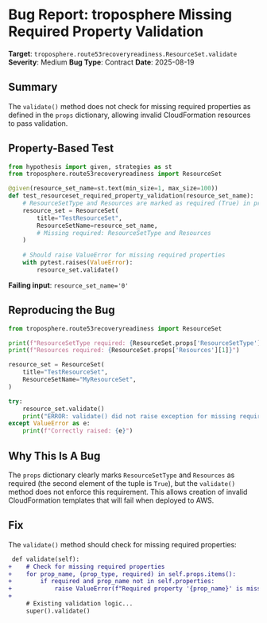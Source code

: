 # Bug Report: troposphere Missing Required Property Validation

**Target**: `troposphere.route53recoveryreadiness.ResourceSet.validate`
**Severity**: Medium
**Bug Type**: Contract
**Date**: 2025-08-19

## Summary

The `validate()` method does not check for missing required properties as defined in the `props` dictionary, allowing invalid CloudFormation resources to pass validation.

## Property-Based Test

```python
from hypothesis import given, strategies as st
from troposphere.route53recoveryreadiness import ResourceSet

@given(resource_set_name=st.text(min_size=1, max_size=100))
def test_resourceset_required_property_validation(resource_set_name):
    # ResourceSetType and Resources are marked as required (True) in props
    resource_set = ResourceSet(
        title="TestResourceSet",
        ResourceSetName=resource_set_name,
        # Missing required: ResourceSetType and Resources
    )
    
    # Should raise ValueError for missing required properties
    with pytest.raises(ValueError):
        resource_set.validate()
```

**Failing input**: `resource_set_name='0'`

## Reproducing the Bug

```python
from troposphere.route53recoveryreadiness import ResourceSet

print(f"ResourceSetType required: {ResourceSet.props['ResourceSetType'][1]}")
print(f"Resources required: {ResourceSet.props['Resources'][1]}")

resource_set = ResourceSet(
    title="TestResourceSet",
    ResourceSetName="MyResourceSet",
)

try:
    resource_set.validate()
    print("ERROR: validate() did not raise exception for missing required properties")
except ValueError as e:
    print(f"Correctly raised: {e}")
```

## Why This Is A Bug

The `props` dictionary clearly marks `ResourceSetType` and `Resources` as required (the second element of the tuple is `True`), but the `validate()` method does not enforce this requirement. This allows creation of invalid CloudFormation templates that will fail when deployed to AWS.

## Fix

The `validate()` method should check for missing required properties:

```diff
 def validate(self):
+    # Check for missing required properties
+    for prop_name, (prop_type, required) in self.props.items():
+        if required and prop_name not in self.properties:
+            raise ValueError(f"Required property '{prop_name}' is missing from {self.__class__.__name__}")
+    
     # Existing validation logic...
     super().validate()
```